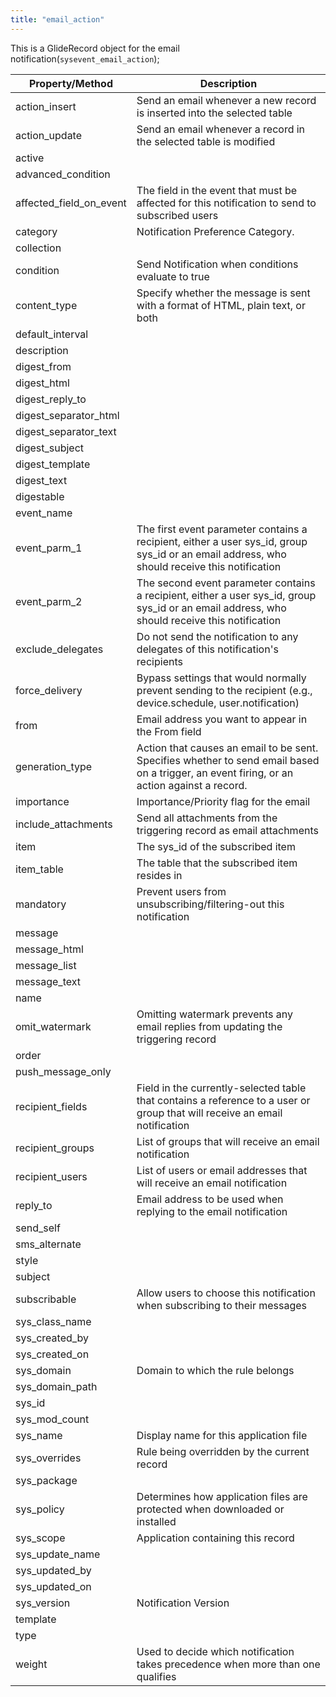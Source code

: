 ```yaml
---
title: "email_action"
---
```

This is a GlideRecord object for the email notification(`sysevent_email_action`);

| Property/Method            | Description                                                                                                                                     |
|----------------------------|-------------------------------------------------------------------------------------------------------------------------------------------------|
| action\_insert             | Send an email whenever a new record is inserted into the selected table                                                                         |
| action\_update             | Send an email whenever a record in the selected table is modified                                                                               |
| active                     |                                                                                                                                                 |
| advanced\_condition        |                                                                                                                                                 |
| affected\_field\_on\_event | The field in the event that must be affected for this notification to send to subscribed users                                                  |
| category                   | Notification Preference Category.                                                                                                               |
| collection                 |                                                                                                                                                 |
| condition                  | Send Notification when conditions evaluate to true                                                                                              |
| content\_type              | Specify whether the message is sent with a format of HTML, plain text, or both                                                                  |
| default\_interval          |                                                                                                                                                 |
| description                |                                                                                                                                                 |
| digest\_from               |                                                                                                                                                 |
| digest\_html               |                                                                                                                                                 |
| digest\_reply\_to          |                                                                                                                                                 |
| digest\_separator\_html    |                                                                                                                                                 |
| digest\_separator\_text    |                                                                                                                                                 |
| digest\_subject            |                                                                                                                                                 |
| digest\_template           |                                                                                                                                                 |
| digest\_text               |                                                                                                                                                 |
| digestable                 |                                                                                                                                                 |
| event\_name                |                                                                                                                                                 |
| event\_parm\_1             | The first event parameter contains a recipient, either a user sys\_id, group sys\_id or an email address, who should receive this notification  |
| event\_parm\_2             | The second event parameter contains a recipient, either a user sys\_id, group sys\_id or an email address, who should receive this notification |
| exclude\_delegates         | Do not send the notification to any delegates of this notification's recipients                                                                 |
| force\_delivery            | Bypass settings that would normally prevent sending to the recipient (e.g., device.schedule, user.notification)                                 |
| from                       | Email address you want to appear in the From field                                                                                              |
| generation\_type           | Action that causes an email to be sent. Specifies whether to send email based on a trigger, an event firing, or an action against a record.     |
| importance                 | Importance/Priority flag for the email                                                                                                          |
| include\_attachments       | Send all attachments from the triggering record as email attachments                                                                            |
| item                       | The sys\_id of the subscribed item                                                                                                              |
| item\_table                | The table that the subscribed item resides in                                                                                                   |
| mandatory                  | Prevent users from unsubscribing/filtering-out this notification                                                                                |
| message                    |                                                                                                                                                 |
| message\_html              |                                                                                                                                                 |
| message\_list              |                                                                                                                                                 |
| message\_text              |                                                                                                                                                 |
| name                       |                                                                                                                                                 |
| omit\_watermark            | Omitting watermark prevents any email replies from updating the triggering record                                                               |
| order                      |                                                                                                                                                 |
| push\_message\_only        |                                                                                                                                                 |
| recipient\_fields          | Field in the currently-selected table that contains a reference to a user or group that will receive an email notification                      |
| recipient\_groups          | List of groups that will receive an email notification                                                                                          |
| recipient\_users           | List of users or email addresses that will receive an email notification                                                                        |
| reply\_to                  | Email address to be used when replying to the email notification                                                                                |
| send\_self                 |                                                                                                                                                 |
| sms\_alternate             |                                                                                                                                                 |
| style                      |                                                                                                                                                 |
| subject                    |                                                                                                                                                 |
| subscribable               | Allow users to choose this notification when subscribing to their messages                                                                      |
| sys\_class\_name           |                                                                                                                                                 |
| sys\_created\_by           |                                                                                                                                                 |
| sys\_created\_on           |                                                                                                                                                 |
| sys\_domain                | Domain to which the rule belongs                                                                                                                |
| sys\_domain\_path          |                                                                                                                                                 |
| sys\_id                    |                                                                                                                                                 |
| sys\_mod\_count            |                                                                                                                                                 |
| sys\_name                  | Display name for this application file                                                                                                          |
| sys\_overrides             | Rule being overridden by the current record                                                                                                     |
| sys\_package               |                                                                                                                                                 |
| sys\_policy                | Determines how application files are protected when downloaded or installed                                                                     |
| sys\_scope                 | Application containing this record                                                                                                              |
| sys\_update\_name          |                                                                                                                                                 |
| sys\_updated\_by           |                                                                                                                                                 |
| sys\_updated\_on           |                                                                                                                                                 |
| sys\_version               | Notification Version                                                                                                                            |
| template                   |                                                                                                                                                 |
| type                       |                                                                                                                                                 |
| weight                     | Used to decide which notification takes precedence when more than one qualifies               